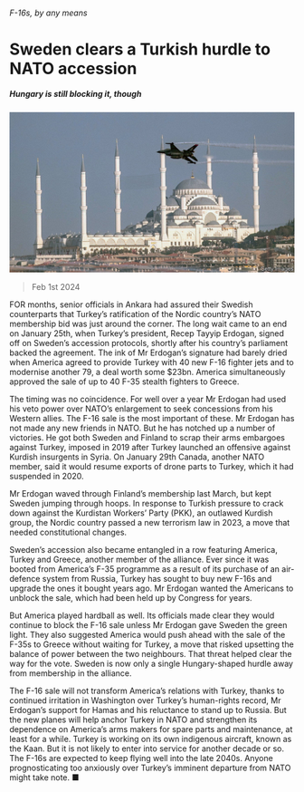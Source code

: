 ###### F-16s, by any means

# Sweden clears a Turkish hurdle to NATO accession 

##### Hungary is still blocking it, though 

![image](images/20240203_EUP504.jpg) 

> Feb 1st 2024 

FOR months, senior officials in Ankara had assured their Swedish counterparts that Turkey’s ratification of the Nordic country’s NATO membership bid was just around the corner. The long wait came to an end on January 25th, when Turkey’s president, Recep Tayyip Erdogan, signed off on Sweden’s accession protocols, shortly after his country’s parliament backed the agreement. The ink of Mr Erdogan’s signature had barely dried when America agreed to provide Turkey with 40 new F-16 fighter jets and to modernise another 79, a deal worth some $23bn. America simultaneously approved the sale of up to 40 F-35 stealth fighters to Greece.

The timing was no coincidence. For well over a year Mr Erdogan had used his veto power over NATO’s enlargement to seek concessions from his Western allies. The F-16 sale is the most important of these. Mr Erdogan has not made any new friends in NATO. But he has notched up a number of victories. He got both Sweden and Finland to scrap their arms embargoes against Turkey, imposed in 2019 after Turkey launched an offensive against Kurdish insurgents in Syria. On January 29th Canada, another NATO member, said it would resume exports of drone parts to Turkey, which it had suspended in 2020.

Mr Erdogan waved through Finland’s membership last March, but kept Sweden jumping through hoops. In response to Turkish pressure to crack down against the Kurdistan Workers’ Party (PKK), an outlawed Kurdish group, the Nordic country passed a new terrorism law in 2023, a move that needed constitutional changes. 

Sweden’s accession also became entangled in a row featuring America, Turkey and Greece, another member of the alliance. Ever since it was booted from America’s F-35 programme as a result of its purchase of an air-defence system from Russia, Turkey has sought to buy new F-16s and upgrade the ones it bought years ago. Mr Erdogan wanted the Americans to unblock the sale, which had been held up by Congress for years. 

But America played hardball as well. Its officials made clear they would continue to block the F-16 sale unless Mr Erdogan gave Sweden the green light. They also suggested America would push ahead with the sale of the F-35s to Greece without waiting for Turkey, a move that risked upsetting the balance of power between the two neighbours. That threat helped clear the way for the vote. Sweden is now only a single Hungary-shaped hurdle away from membership in the alliance.

The F-16 sale will not transform America’s relations with Turkey, thanks to continued irritation in Washington over Turkey’s human-rights record, Mr Erdogan’s support for Hamas and his reluctance to stand up to Russia. But the new planes will help anchor Turkey in NATO and strengthen its dependence on America’s arms makers for spare parts and maintenance, at least for a while. Turkey is working on its own indigenous aircraft, known as the Kaan. But it is not likely to enter into service for another decade or so. The F-16s are expected to keep flying well into the late 2040s. Anyone prognosticating too anxiously over Turkey’s imminent departure from NATO might take note. ■


